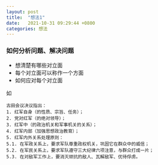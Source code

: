 ```yaml
---
layout: post
title:  "想法1"
date:   2021-10-31 09:29:44 +0800
categories: 想法
---
```


### 如何分析问题、解决问题

- 想清楚有哪些对立面
- 每个对立面可以称作一个方面
- 如何应对每个对立面

如

```
古田会议决议指出：
1. 红军自身（的性质、宗旨、任务）；
2. 党对红军（的绝对领导）；
3. 红军中（的政治机关和军事机关的关系）；
4. 红军内部（加强思想政治教育）；
5. 红军内外关系处理原则：
5.1. 在军政关系上，要求军队尊重政权机关，巩固它在群众中的威信；
5.2. 在军民关系上，要求军队遵守三大纪律六项注意，与群众打成一片；
5.3. 在对敌军工作上，要消灭顽抗的敌人、瓦解敌军、优待俘虏。

```
